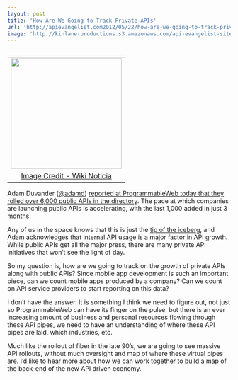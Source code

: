 ```yaml
---
layout: post
title: 'How Are We Going to Track Private APIs'
url: 'http://apievangelist.com2012/05/22/how-are-we-going-to-track-private-apis/'
image: 'http://kinlane-productions.s3.amazonaws.com/api-evangelist-site/blog/fiber-cable-map.jpeg'
---
```



<table cellpadding="3" align="right">
     <tbody>
          <tr>
               <td align="center">
                    <a href="http://en.wikinoticia.com/Technology/internet/97495-world-map-of-submarine-cables-this-is-the-internet-backbone" target="_blank"><img src="http://kinlane-productions.s3.amazonaws.com/fiber-cable-map.jpeg"  width="250" /></a>
               </td>
          </tr>
          <tr>
               <td align="center">
                    <a href="http://en.wikinoticia.com/Technology/internet/97495-world-map-of-submarine-cables-this-is-the-internet-backbone" target="_blank">Image Credit - Wiki Noticia</a>
               </td>
          </tr>
     </tbody>
</table>
<p>
     Adam Duvander (<a href="/admin/blog/Adam%20Duvander">@adamd</a>) <a title="reported at ProgrammableWeb today that they rolled over 6,000 public APIs in the directory" href="http://blog.programmableweb.com/2012/05/22/6000-apis-its-business-its-social-and-its-happening-quickly/">reported at ProgrammableWeb today that they rolled over 6,000 public APIs in the directory</a>. The pace at which companies are launching public APIs is accelerating, with the last 1,000 added in just 3 months.
</p>
<p>
     Any of us in the space knows that this is just the <a title="tip of the iceberg" href="http://blog.programmableweb.com/2011/11/03/private-api/">tip of the iceberg</a>, and Adam acknowledges that internal API usage is a major factor in API growth. While public APIs get all the major press, there are many private API initiatives that won’t see the light of day.
</p>
<p>
     So my question is, how are we going to track on the growth of private APIs along with public APIs? Since mobile app development is such an important piece, can we count mobile apps produced by a company? Can we count on API service providers to start reporting on this data?
</p>
<p>
     I don’t have the answer. It is something I think we need to figure out, not just so ProgrammableWeb can have its finger on the pulse, but there is an ever increasing amount of business and personal resources flowing through these API pipes, we need to have an understanding of where these API pipes are laid, which industries, etc.
</p>
<p>
     Much like the rollout of fiber in the late 90’s, we are going to see massive API rollouts, without much oversight and map of where these virtual pipes are. I’d like to hear more about how we can work together to build a map of the back-end of the new API driven economy.
</p>
